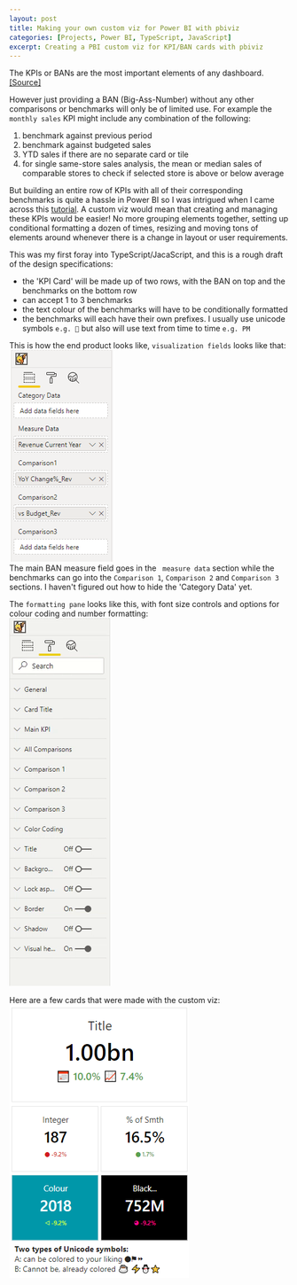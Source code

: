 ```yaml
---
layout: post
title: Making your own custom viz for Power BI with pbiviz
categories: [Projects, Power BI, TypeScript, JavaScript]
excerpt: Creating a PBI custom viz for KPI/BAN cards with pbiviz
---
```


The KPIs or BANs are the most important elements of any dashboard. [[Source]](https://www.tableau.com/about/blog/2017/6/eye-tracking-study-5-key-learnings-data-designers-everywhere-72395)  

However just providing a BAN (Big-Ass-Number) without any other comparisons or benchmarks will only be of limited use. For example the `monthly sales` KPI might include any combination of the following: 
1. benchmark against previous period
2. benchmark against budgeted sales
3. YTD sales if there are no separate card or tile
4. for single same-store sales analysis, the mean or median sales of comparable stores to check if selected store is above or below average  

But building an entire row of KPIs with all of their corresponding benchmarks is quite a hassle in Power BI so I was intrigued when I came across this [tutorial](https://docs.microsoft.com/en-us/power-bi/developer/visuals/develop-circle-card). A custom viz would mean that creating and managing these KPIs would be easier! No more grouping elements together, setting up conditional formatting a dozen of times, resizing and moving tons of elements around whenever there is a change in layout or user requirements.  

This was my first foray into TypeScript/JacaScript, and this is a rough draft of the design specifications:
- the 'KPI Card' will be made up of two rows, with the BAN on top and the benchmarks on the bottom row
- can accept 1 to 3 benchmarks
- the text colour of the benchmarks will have to be conditionally formatted
- the benchmarks will each have their own prefixes. I usually use unicode symbols `e.g. 📅` but also will use text from time to time `e.g. PM`

This is how the end product looks like, `visualization fields` looks like that:  
![Alt text](https://raw.githubusercontent.com/iiaen/iiaen.github.io/master/images/post_images/PBI-kpiCard-fields.png "Visualization Fields")  
The main BAN measure field goes in the ` measure data` section while the benchmarks can go into the `Comparison 1`,  `Comparison 2` and `Comparison 3` sections. I haven't figured out how to hide the 'Category Data' yet. 

The `formatting pane` looks like this, with font size controls and options for colour coding and number formatting:  
![Alt text](https://raw.githubusercontent.com/iiaen/iiaen.github.io/master/images/post_images/PBI-kpiCard-gif.gif "Formatting Pane")

Here are a few cards that were made with the custom viz:  
![Alt text](https://raw.githubusercontent.com/iiaen/iiaen.github.io/master/images/post_images/PBI-kpiCard-sample.png "Samples")
